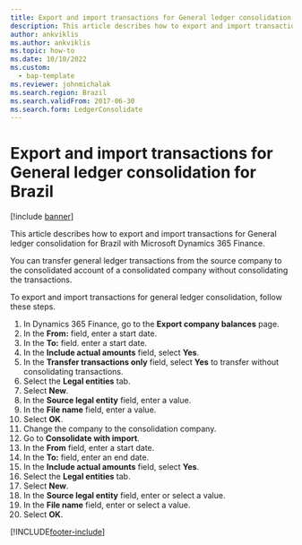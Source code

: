 ```yaml
---
title: Export and import transactions for General ledger consolidation for Brazil
description: This article describes how to export and import transactions for General ledger consolidation for Brazil with Microsoft Dynamics 365 Finance.
author: ankviklis
ms.author: ankviklis
ms.topic: how-to
ms.date: 10/10/2022
ms.custom: 
  - bap-template
ms.reviewer: johnmichalak
ms.search.region: Brazil
ms.search.validFrom: 2017-06-30
ms.search.form: LedgerConsolidate
---
```


# Export and import transactions for General ledger consolidation for Brazil

[!include [banner](../../includes/banner.md)]

This article describes how to export and import transactions for General ledger consolidation for Brazil with Microsoft Dynamics 365 Finance.

You can transfer general ledger transactions from the source company to the consolidated account of a consolidated company without consolidating the transactions.

To export and import transactions for general ledger consolidation, follow these steps.

1. In Dynamics 365 Finance, go to the **Export company balances** page.
1. In the **From:** field, enter a start date.
1. In the **To:** field. enter a start date. 
1. In the **Include actual amounts** field, select **Yes**. 
1. In the **Transfer transactions only** field, select **Yes** to transfer without consolidating transactions.
1. Select the **Legal entities** tab.
1. Select **New**. 
1. In the **Source legal entity** field, enter a value.  
1. In the **File name** field, enter a value. 
1. Select **OK**. 
1. Change the company to the consolidation company.
1. Go to **Consolidate with import**.
1. In the **From** field, enter a start date.
1. In the **To:** field, enter an end date. 
1. In the **Include actual amounts** field, select **Yes**. 
1. Select the **Legal entities** tab.
1. Select **New**. 
1. In the **Source legal entity** field, enter or select a value. 
1. In the **File name** field, enter or select a value. 
1. Select **OK**. 


[!INCLUDE[footer-include](../../../includes/footer-banner.md)]
